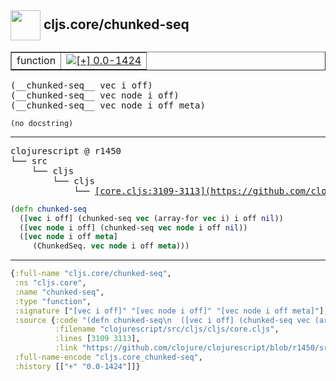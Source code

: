 ## <img width="48px" valign="middle" src="http://i.imgur.com/Hi20huC.png"> cljs.core/chunked-seq

 <table border="1">
<tr>
<td>function</td>
<td><a href="https://github.com/cljsinfo/api-refs/tree/0.0-1424"><img valign="middle" alt="[+] 0.0-1424" src="https://img.shields.io/badge/+-0.0--1424-lightgrey.svg"></a> </td>
</tr>
</table>

 <samp>
(__chunked-seq__ vec i off)<br>
(__chunked-seq__ vec node i off)<br>
(__chunked-seq__ vec node i off meta)<br>
</samp>

```
(no docstring)
```

---

 <pre>
clojurescript @ r1450
└── src
    └── cljs
        └── cljs
            └── <ins>[core.cljs:3109-3113](https://github.com/clojure/clojurescript/blob/r1450/src/cljs/cljs/core.cljs#L3109-L3113)</ins>
</pre>

```clj
(defn chunked-seq
  ([vec i off] (chunked-seq vec (array-for vec i) i off nil))
  ([vec node i off] (chunked-seq vec node i off nil))
  ([vec node i off meta]
     (ChunkedSeq. vec node i off meta)))
```


---

```clj
{:full-name "cljs.core/chunked-seq",
 :ns "cljs.core",
 :name "chunked-seq",
 :type "function",
 :signature ["[vec i off]" "[vec node i off]" "[vec node i off meta]"],
 :source {:code "(defn chunked-seq\n  ([vec i off] (chunked-seq vec (array-for vec i) i off nil))\n  ([vec node i off] (chunked-seq vec node i off nil))\n  ([vec node i off meta]\n     (ChunkedSeq. vec node i off meta)))",
          :filename "clojurescript/src/cljs/cljs/core.cljs",
          :lines [3109 3113],
          :link "https://github.com/clojure/clojurescript/blob/r1450/src/cljs/cljs/core.cljs#L3109-L3113"},
 :full-name-encode "cljs.core_chunked-seq",
 :history [["+" "0.0-1424"]]}

```
